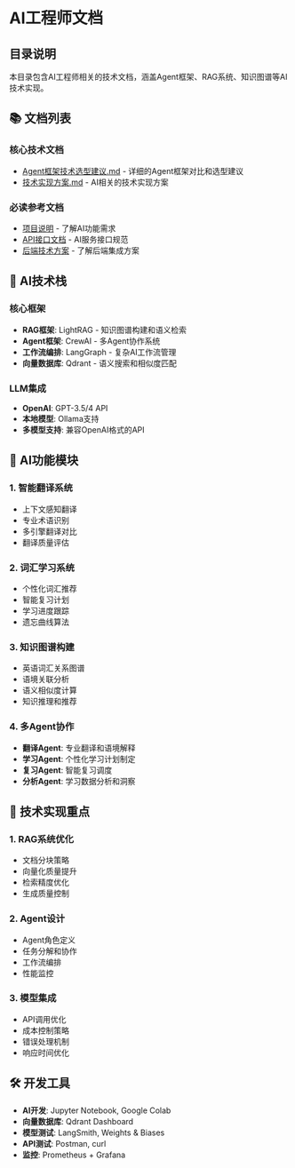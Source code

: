 # AI工程师文档

## 目录说明

本目录包含AI工程师相关的技术文档，涵盖Agent框架、RAG系统、知识图谱等AI技术实现。

## 📚 文档列表

### 核心技术文档
- [Agent框架技术选型建议.md](./Agent框架技术选型建议.md) - 详细的Agent框架对比和选型建议
- [技术实现方案.md](./技术实现方案.md) - AI相关的技术实现方案

### 必读参考文档
- [项目说明](../common/项目说明.md) - 了解AI功能需求
- [API接口文档](../common/API接口文档.md) - AI服务接口规范
- [后端技术方案](../backend/技术实现方案.md) - 了解后端集成方案

## 🤖 AI技术栈

### 核心框架
- **RAG框架**: LightRAG - 知识图谱构建和语义检索
- **Agent框架**: CrewAI - 多Agent协作系统
- **工作流编排**: LangGraph - 复杂AI工作流管理
- **向量数据库**: Qdrant - 语义搜索和相似度匹配

### LLM集成
- **OpenAI**: GPT-3.5/4 API
- **本地模型**: Ollama支持
- **多模型支持**: 兼容OpenAI格式的API

## 🎯 AI功能模块

### 1. 智能翻译系统
- 上下文感知翻译
- 专业术语识别
- 多引擎翻译对比
- 翻译质量评估

### 2. 词汇学习系统
- 个性化词汇推荐
- 智能复习计划
- 学习进度跟踪
- 遗忘曲线算法

### 3. 知识图谱构建
- 英语词汇关系图谱
- 语境关联分析
- 语义相似度计算
- 知识推理和推荐

### 4. 多Agent协作
- **翻译Agent**: 专业翻译和语境解释
- **学习Agent**: 个性化学习计划制定
- **复习Agent**: 智能复习调度
- **分析Agent**: 学习数据分析和洞察

## 🔬 技术实现重点

### 1. RAG系统优化
- 文档分块策略
- 向量化质量提升
- 检索精度优化
- 生成质量控制

### 2. Agent设计
- Agent角色定义
- 任务分解和协作
- 工作流编排
- 性能监控

### 3. 模型集成
- API调用优化
- 成本控制策略
- 错误处理机制
- 响应时间优化

## 🛠 开发工具

- **AI开发**: Jupyter Notebook, Google Colab
- **向量数据库**: Qdrant Dashboard
- **模型测试**: LangSmith, Weights & Biases
- **API测试**: Postman, curl
- **监控**: Prometheus + Grafana